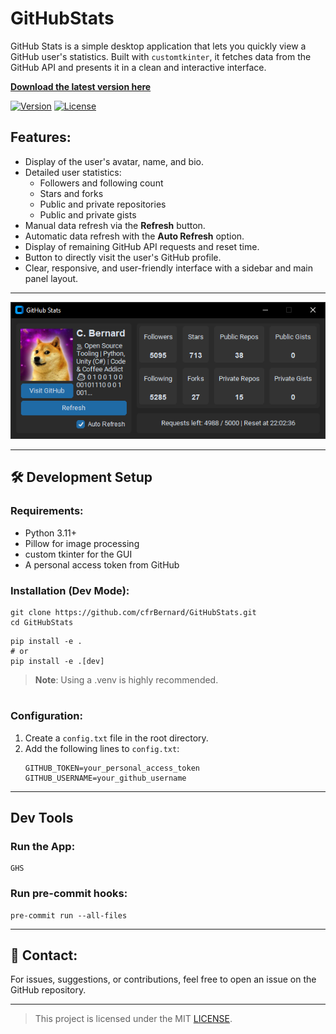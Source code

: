 # GitHubStats

GitHub Stats is a simple desktop application that lets you quickly view a GitHub user's statistics. Built with `customtkinter`, it fetches data from the GitHub API and presents it in a clean and interactive interface.

[**Download the latest version here**](https://github.com/cfrBernard/GitHubStats/releases)

[![Version](https://img.shields.io/badge/version-v1.0.0-blue)](https://github.com/cfrBernard/GitHubStats/releases)
[![License](https://img.shields.io/github/license/cfrBernard/GitHubStats)](./LICENSE.md)

## Features:

- Display of the user's avatar, name, and bio.
- Detailed user statistics:
  - Followers and following count
  - Stars and forks
  - Public and private repositories
  - Public and private gists
- Manual data refresh via the **Refresh** button.
- Automatic data refresh with the **Auto Refresh** option.
- Display of remaining GitHub API requests and reset time.
- Button to directly visit the user's GitHub profile.
- Clear, responsive, and user-friendly interface with a sidebar and main panel layout.

---

<p align="center">
  <img src="assets/demo/python_v1.0.0_3T3hks2zaU.png" alt="v1.0.0 Demo" />
</p>

---

## 🛠 Development Setup

### Requirements:
- Python 3.11+
- Pillow for image processing
- custom tkinter for the GUI
- A personal access token from GitHub

### Installation (Dev Mode):

```
git clone https://github.com/cfrBernard/GitHubStats.git
cd GitHubStats
```
```
pip install -e .
# or
pip install -e .[dev]
```

> **Note**: Using a .venv is highly recommended.

#

### Configuration:
1. Create a `config.txt` file in the root directory.
2. Add the following lines to `config.txt`:
    ```
    GITHUB_TOKEN=your_personal_access_token
    GITHUB_USERNAME=your_github_username
    ```

---

## Dev Tools

### Run the App:

```
GHS
```

### Run pre-commit hooks:

```
pre-commit run --all-files
```

---

## 🤝 Contact:
For issues, suggestions, or contributions, feel free to open an issue on the GitHub repository.

---
> This project is licensed under the MIT [LICENSE](./LICENSE.md).
